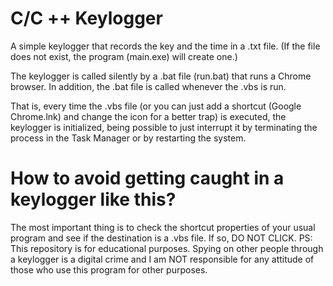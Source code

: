 # C/C ++ Keylogger

A simple keylogger that records the key and the time in a .txt file. (If the file does not exist, the program (main.exe) will create one.)

The keylogger is called silently by a .bat file (run.bat) that runs a Chrome browser.
In addition, the .bat file is called whenever the .vbs is run.

That is, every time the .vbs file (or you can just add a shortcut (Google Chrome.lnk) and change the icon for a better trap) is executed, the keylogger is initialized, being possible to just interrupt it by terminating the process in the Task Manager or by restarting the system.

# How to avoid getting caught in a keylogger like this?

The most important thing is to check the shortcut properties of your usual program and see if the destination is a .vbs file. If so, DO NOT CLICK.
PS: This repository is for educational purposes. Spying on other people through a keylogger is a digital crime and I am NOT responsible for any attitude of those who use this program for other purposes.

